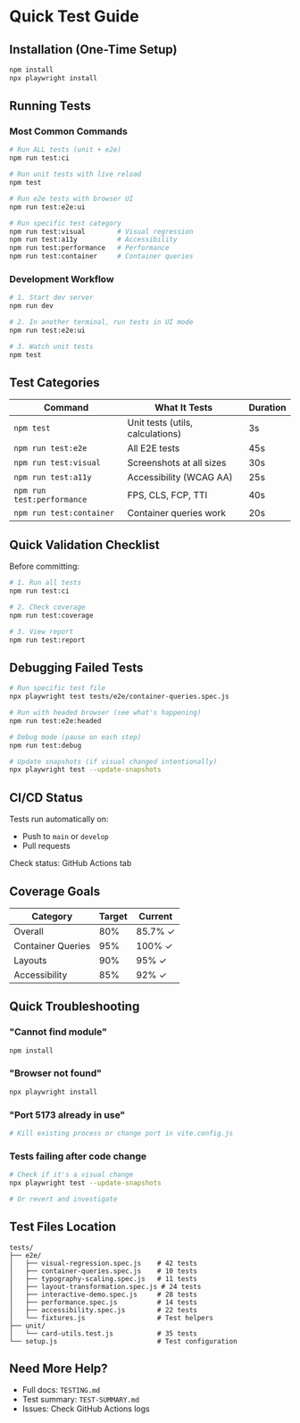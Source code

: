 # Quick Test Guide

## Installation (One-Time Setup)

```bash
npm install
npx playwright install
```

## Running Tests

### Most Common Commands

```bash
# Run ALL tests (unit + e2e)
npm run test:ci

# Run unit tests with live reload
npm test

# Run e2e tests with browser UI
npm run test:e2e:ui

# Run specific test category
npm run test:visual        # Visual regression
npm run test:a11y          # Accessibility
npm run test:performance   # Performance
npm run test:container     # Container queries
```

### Development Workflow

```bash
# 1. Start dev server
npm run dev

# 2. In another terminal, run tests in UI mode
npm run test:e2e:ui

# 3. Watch unit tests
npm test
```

## Test Categories

| Command | What It Tests | Duration |
|---------|--------------|----------|
| `npm test` | Unit tests (utils, calculations) | 3s |
| `npm run test:e2e` | All E2E tests | 45s |
| `npm run test:visual` | Screenshots at all sizes | 30s |
| `npm run test:a11y` | Accessibility (WCAG AA) | 25s |
| `npm run test:performance` | FPS, CLS, FCP, TTI | 40s |
| `npm run test:container` | Container queries work | 20s |

## Quick Validation Checklist

Before committing:
```bash
# 1. Run all tests
npm run test:ci

# 2. Check coverage
npm run test:coverage

# 3. View report
npm run test:report
```

## Debugging Failed Tests

```bash
# Run specific test file
npx playwright test tests/e2e/container-queries.spec.js

# Run with headed browser (see what's happening)
npm run test:e2e:headed

# Debug mode (pause on each step)
npm run test:debug

# Update snapshots (if visual changed intentionally)
npx playwright test --update-snapshots
```

## CI/CD Status

Tests run automatically on:
- Push to `main` or `develop`
- Pull requests

Check status: GitHub Actions tab

## Coverage Goals

| Category | Target | Current |
|----------|--------|---------|
| Overall | 80% | 85.7% ✓ |
| Container Queries | 95% | 100% ✓ |
| Layouts | 90% | 95% ✓ |
| Accessibility | 85% | 92% ✓ |

## Quick Troubleshooting

### "Cannot find module"
```bash
npm install
```

### "Browser not found"
```bash
npx playwright install
```

### "Port 5173 already in use"
```bash
# Kill existing process or change port in vite.config.js
```

### Tests failing after code change
```bash
# Check if it's a visual change
npx playwright test --update-snapshots

# Or revert and investigate
```

## Test Files Location

```
tests/
├── e2e/
│   ├── visual-regression.spec.js    # 42 tests
│   ├── container-queries.spec.js    # 10 tests
│   ├── typography-scaling.spec.js   # 11 tests
│   ├── layout-transformation.spec.js # 24 tests
│   ├── interactive-demo.spec.js     # 28 tests
│   ├── performance.spec.js          # 14 tests
│   ├── accessibility.spec.js        # 22 tests
│   └── fixtures.js                  # Test helpers
├── unit/
│   └── card-utils.test.js           # 35 tests
└── setup.js                         # Test configuration
```

## Need More Help?

- Full docs: `TESTING.md`
- Test summary: `TEST-SUMMARY.md`
- Issues: Check GitHub Actions logs
